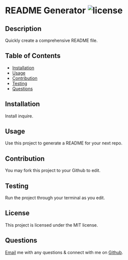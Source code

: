 # README Generator ![license](https://img.shields.io/static/v1?label=License&message=MIT&color=lightgreen)

  ## Description
    
  Quickly create a comprehensive README file.

  ## Table of Contents
  
  - [Installation](#Installation)
  - [Usage](#Usage)
  - [Contribution](#Contribution)
  - [Testing](#Testing)
  - [Questions](#Questions)
  
  ## Installation
    
  Install inquire.
  
  ## Usage
  
  Use this project to generate a README for your next repo.
  
  ## Contribution
  
  You may fork this project to your Github to edit.
  
  ## Testing
    
  Run the project through your terminal as you edit.
  
  ## License
 
  This project is licensed under the MIT license.
  
  ## Questions

  [Email](mailto:laurenbrown108@gmail.com) me with any questions & connect with me on [Github](https://github.com/laurenbrown108).

